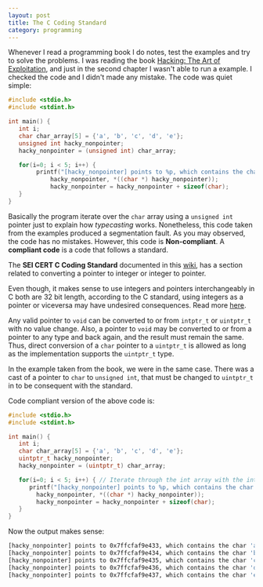 ```yaml
---
layout: post
title: The C Coding Standard 
category: programming
---
```


Whenever I read a programming book I do notes, test the examples and try to solve the problems.
I was reading the book [Hacking: The Art of Exploitation](https://www.amazon.de/Hacking-Art-Exploitation-Jon-Erickson/dp/1593271441), and just in the second chapter I wasn't able to run a example. I checked the code  and I didn't made any mistake. The code was quiet simple:

```c
#include <stdio.h>
#include <stdint.h>

int main() {
   int i;
   char char_array[5] = {'a', 'b', 'c', 'd', 'e'};
   unsigned int hacky_nonpointer;
   hacky_nonpointer = (unsigned int) char_array;

   for(i=0; i < 5; i++) {      
        printf("[hacky_nonpointer] points to %p, which contains the char '%c'\n",
            hacky_nonpointer, *((char *) hacky_nonpointer));
            hacky_nonpointer = hacky_nonpointer + sizeof(char);
   }
}

```

Basically the program iterate over the `char` array using a `unsigned int` pointer just to explain how _typecasting_ works. Nonetheless, this code taken from the examples produced a segmentation fault. As you may observed, the code has no mistakes. However, this code is **Non-compliant**. A **compliant code** is a code that follows a standard.


The **SEI CERT C Coding Standard** documented in this [wiki](https://wiki.sei.cmu.edu/confluence/display/c/SEI+CERT+C+Coding+Standard), has a section related to converting a pointer to integer or integer to pointer. 

Even though, it makes sense to use integers and pointers interchangeably in C both are 32 bit length, according to the C standard, using integers as a pointer or viceversa may have undesired consequences. Read more [here](https://wiki.sei.cmu.edu/confluence/display/c/INT36-C.+Converting+a+pointer+to+integer+or+integer+to+pointer).


Any valid pointer to `void` can be converted to or from `intptr_t` or `uintptr_t` with no value change. Also, a pointer to `void` may be converted to or from a pointer to any type and back again,  and the result must remain the same. Thus, direct conversion of a `char` pointer to a `uintptr_t` is allowed as long as the  implementation supports the `uintptr_t` type.

In the example taken from the book, we were in the same case. There was a cast of a pointer to `char` to `unsigned int`, that must be changed to  `uintptr_t` in to be consequent with the standard. 

Code compliant version of the above code is:
```c
#include <stdio.h>
#include <stdint.h>

int main() {
   int i;
   char char_array[5] = {'a', 'b', 'c', 'd', 'e'};
   uintptr_t hacky_nonpointer;
   hacky_nonpointer = (uintptr_t) char_array;

   for(i=0; i < 5; i++) { // Iterate through the int array with the int_pointer.
      printf("[hacky_nonpointer] points to %p, which contains the char '%c'\n",
        hacky_nonpointer, *((char *) hacky_nonpointer));
        hacky_nonpointer = hacky_nonpointer + sizeof(char);
   }
}
```

Now the output makes sense:

```sh
[hacky_nonpointer] points to 0x7ffcfaf9e433, which contains the char 'a'
[hacky_nonpointer] points to 0x7ffcfaf9e434, which contains the char 'b'
[hacky_nonpointer] points to 0x7ffcfaf9e435, which contains the char 'c'
[hacky_nonpointer] points to 0x7ffcfaf9e436, which contains the char 'd'
[hacky_nonpointer] points to 0x7ffcfaf9e437, which contains the char 'e'
``` 
